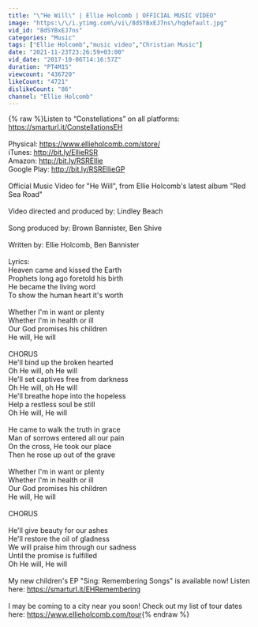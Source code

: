 ```yaml
---
title: "\"He Will\" | Ellie Holcomb | OFFICIAL MUSIC VIDEO"
image: "https:\/\/i.ytimg.com\/vi\/8dSYBxEJ7ns\/hqdefault.jpg"
vid_id: "8dSYBxEJ7ns"
categories: "Music"
tags: ["Ellie Holcomb","music video","Christian Music"]
date: "2021-11-23T23:26:59+03:00"
vid_date: "2017-10-06T14:16:57Z"
duration: "PT4M1S"
viewcount: "436720"
likeCount: "4721"
dislikeCount: "86"
channel: "Ellie Holcomb"
---
```

{% raw %}Listen to “Constellations” on all platforms: <a rel="nofollow" target="blank" href="https://smarturl.it/ConstellationsEH">https://smarturl.it/ConstellationsEH</a><br /><br />Physical: <a rel="nofollow" target="blank" href="https://www.ellieholcomb.com/store/">https://www.ellieholcomb.com/store/</a><br />iTunes: <a rel="nofollow" target="blank" href="http://bit.ly/EllieRSR">http://bit.ly/EllieRSR</a><br />Amazon: <a rel="nofollow" target="blank" href="http://bit.ly/RSREllie">http://bit.ly/RSREllie</a><br />Google Play: <a rel="nofollow" target="blank" href="http://bit.ly/RSREllieGP">http://bit.ly/RSREllieGP</a><br /><br />Official Music Video for &quot;He Will&quot;, from Ellie Holcomb's latest album &quot;Red Sea Road&quot;<br /><br />Video directed and produced by: Lindley Beach<br /><br />Song produced by: Brown Bannister, Ben Shive<br /><br />Written by: Ellie Holcomb, Ben Bannister<br /><br />Lyrics:<br />Heaven came and kissed the Earth<br />Prophets long ago foretold his birth<br />He became the living word<br />To show the human heart it's worth<br /><br />Whether I'm in want or plenty<br />Whether I'm in health or ill<br />Our God promises his children<br />He will, He will<br /><br />CHORUS<br />He'll bind up the broken hearted<br />Oh He will, oh He will<br />He'll set captives free from darkness<br />Oh He will, oh He will<br />He'll breathe hope into the hopeless<br />Help a restless soul be still<br />Oh He will, He will<br /><br />He came to walk the truth in grace<br />Man of sorrows entered all our pain<br />On the cross, He took our place<br />Then he rose up out of the grave<br /><br />Whether I'm in want or plenty<br />Whether I'm in health or ill<br />Our God promises his children<br />He will, He will<br /><br />CHORUS<br /><br />He'll give beauty for our ashes<br />He'll restore the oil of gladness<br />We will praise him through our sadness<br />Until the promise is fulfilled<br />Oh He will, He will<br /><br />My new children's EP &quot;Sing: Remembering Songs&quot; is available now! Listen here: <a rel="nofollow" target="blank" href="https://smarturl.it/EHRemembering">https://smarturl.it/EHRemembering</a><br /><br />I may be coming to a city near you soon! Check out my list of tour dates here: <a rel="nofollow" target="blank" href="https://www.ellieholcomb.com/tour">https://www.ellieholcomb.com/tour</a>{% endraw %}
